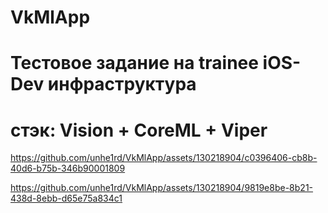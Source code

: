 # VkMlApp
# Тестовое задание на trainee iOS-Dev инфраструктура
# стэк: Vision + CoreML + Viper


https://github.com/unhe1rd/VkMlApp/assets/130218904/c0396406-cb8b-40d6-b75b-346b90001809

https://github.com/unhe1rd/VkMlApp/assets/130218904/9819e8be-8b21-438d-8ebb-d65e75a834c1

